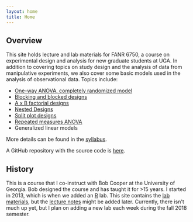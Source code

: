 ```yaml
---
layout: home
title: Home
---
```



## Overview

This site holds lecture and lab materials for FANR 6750, a course on experimental design and analysis for new graduate students at UGA. In addition to covering topics on study design and the analysis of data from manipulative experiments, we also cover some basic models used in the analysis of observational data. Topics include:

* [One-way ANOVA, completely randomized model](labs/ANOVA/ANOVA.md)
* [Blocking and blocked designs](labs/blocking/blocking.md)
* [A x B factorial designs](labs/factorial/factorial.md)
* [Nested Designs](labs/nested/nested.md)
* [Split plot designs](labs/split-plot/split-plot.md)
* [Repeated measures ANOVA](labs/repeated-measures/repeated-measures.md)
* Generalized linear models

More details can be found in the [syllabus](syllabus.md).

A GitHub repository with the source code is [here](https://github.com/rbchan/exp-design).

## History
This is a course that I co-instruct with Bob Cooper at the University of Georgia. Bob designed the course and has taught it for >15 years. I started in 2013, which is when we added an [R](https://www.r-project.org/) lab. This site contains the [lab materials](labs/labs.md), but the [lecture notes](lectures/lectures.md) might be added later. Currently, there isn't much up yet, but I plan on adding a new lab each week during the fall 2018 semester.



